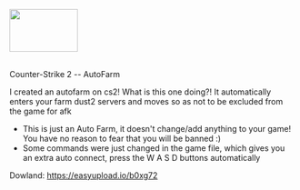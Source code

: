 <img src="https://clan.steamstatic.com/images//4/3d5a18bccc9a5f994b5fd1c193d0a5c6b839e446.png"  width="120" height="75" /><br><br>

Counter-Strike 2 -- AutoFarm

I created an autofarm on cs2!
What is this one doing?! It automatically enters your farm dust2 servers and moves so as not to be excluded from the game for afk

- This is just an Auto Farm, it doesn't change/add anything to your game!
You have no reason to fear that you will be banned :)
- Some commands were just changed in the game file, which gives you an extra auto connect, press the W A S D buttons automatically

Dowland: https://easyupload.io/b0xg72
